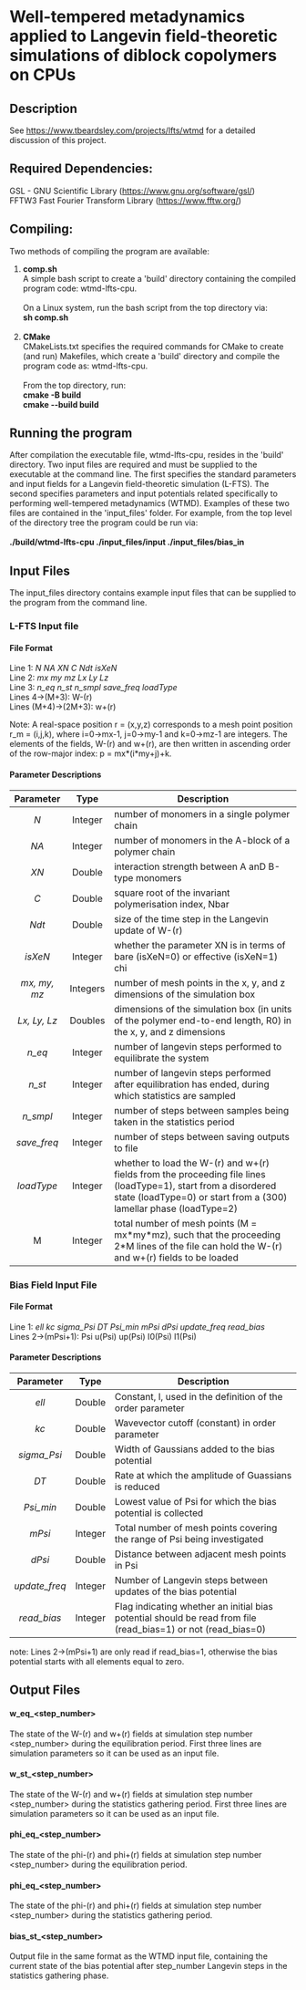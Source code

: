# Well-tempered metadynamics applied to Langevin field-theoretic simulations of diblock copolymers on CPUs

## Description
See https://www.tbeardsley.com/projects/lfts/wtmd for a detailed discussion of this project.<br>

## Required Dependencies:
GSL - GNU Scientific Library (https://www.gnu.org/software/gsl/)<br>
FFTW3 Fast Fourier Transform Library (https://www.fftw.org/)<br>

## Compiling:
Two methods of compiling the program are available:<br>
<ol>
  <li><b>comp.sh</b>
    <br>
    A simple bash script to create a 'build' directory containing the compiled program code: wtmd-lfts-cpu.<br><br>
    On a Linux system, run the bash script from the top directory via:<br>
    <b>sh comp.sh</b>
    <br><br>
  </li>
  <li><b>CMake</b>
    <br>
    CMakeLists.txt specifies the required commands for CMake to create (and run) Makefiles, which create a 'build' directory and compile the program code as: wtmd-lfts-cpu.<br><br>
    From the top directory, run: <br>
    <b>cmake -B build</b><br>
    <b>cmake --build build</b>
  </li>
</ol>

## Running the program
After compilation the executable file, wtmd-lfts-cpu, resides in the 'build' directory. Two input files are required and must be supplied to the executable at the command line. The first specifies the standard parameters and input fields for a Langevin field-theoretic simulation (L-FTS). The second specifies parameters and input potentials related specifically to performing well-tempered metadynamics (WTMD). Examples of these two files are contained in the 'input_files' folder. 
For example, from the top level of the directory tree the program could be run via: <br><br>
<b>./build/wtmd-lfts-cpu ./input_files/input ./input_files/bias_in</b>

## Input Files
The input_files directory contains example input files that can be supplied to the program from the command line.

### L-FTS Input file

#### File Format
Line 1: <em>N NA XN C Ndt isXeN</em><br>
Line 2: <em>mx my mz Lx Ly Lz</em><br>
Line 3: <em>n_eq n_st n_smpl save_freq loadType</em><br>
Lines 4->(M+3): W-(r)<br>
Lines (M+4)->(2M+3): w+(r)<br>

Note: A real-space position r = (x,y,z) corresponds to a mesh point position r_m = (i,j,k), where i=0->mx-1, j=0->my-1 and k=0->mz-1 are integers. The elements of the fields, W-(r) and w+(r), are then written in ascending order of the row-major index: p = mx\*(i\*my+j)+k.

#### Parameter Descriptions
| Parameter | Type | Description |
| :---: | :---: | --- |
| <em>N</em> | Integer | number of monomers in a single polymer chain |
| <em>NA</em> | Integer | number of monomers in the A-block of a polymer chain |
| <em>XN</em> | Double | interaction strength between A anD B-type monomers |
| <em>C</em> | Double | square root of the invariant polymerisation index, Nbar |
| <em>Ndt</em> | Double | size of the time step in the Langevin update of W-(r) |
| <em>isXeN</em> | Integer | whether the parameter XN is in terms of bare (isXeN=0) or effective (isXeN=1) chi |
| <em>mx, my, mz</em> | Integers | number of mesh points in the x, y, and z dimensions of the simulation box |
| <em>Lx, Ly, Lz</em> | Doubles | dimensions of the simulation box (in units of the polymer end-to-end length, R0) in the x, y, and z dimensions |
| <em>n_eq</em> | Integer | number of langevin steps performed to equilibrate the system |
| <em>n_st</em> | Integer | number of langevin steps performed after equilibration has ended, during which statistics are sampled |
| <em>n_smpl</em> | Integer | number of steps between samples being taken in the statistics period |
| <em>save_freq</em> | Integer | number of steps between saving outputs to file |
| <em>loadType</em> | Integer | whether to load the W-(r) and w+(r) fields from the proceeding file lines (loadType=1), start from a disordered state (loadType=0) or start from a (300) lamellar phase (loadType=2) |
| M | Integer | total number of mesh points (M = mx\*my\*mz), such that the proceeding 2*M lines of the file can hold the W-(r) and w+(r) fields to be loaded |

### Bias Field Input File

#### File Format
Line 1: <em>ell kc sigma_Psi DT Psi_min mPsi dPsi update_freq read_bias</em><br>
Lines 2->(mPsi+1): Psi u(Psi) up(Psi) I0(Psi) I1(Psi)<br>

#### Parameter Descriptions
| Parameter | Type | Description |
| :---: | :---: | --- |
| <em>ell</em> | Double | Constant, l, used in the definition of the order parameter |
| <em>kc</em> | Double | Wavevector cutoff (constant) in order parameter |
| <em>sigma_Psi</em> | Double | Width of Gaussians added to the bias potential |
| <em>DT</em> | Double | Rate at which the amplitude of Guassians is reduced |
| <em>Psi_min</em> | Double | Lowest value of Psi for which the bias potential is collected |
| <em>mPsi</em> | Integer | Total number of mesh points covering the range of Psi being investigated |
| <em>dPsi</em> | Double | Distance between adjacent mesh points in Psi |
| <em>update_freq</em> | Integer | Number of Langevin steps between updates of the bias potential |
| <em>read_bias</em> | Integer | Flag indicating whether an initial bias potential should be read from file (read_bias=1) or not (read_bias=0) |

note: Lines 2->(mPsi+1) are only read if read_bias=1, otherwise the bias potential starts with all elements equal to zero.<br>

## Output Files
#### w_eq_<step_number>
The state of the W-(r) and w+(r) fields at simulation step number <step_number> during the equilibration period. First three lines are simulation parameters so it can be used as an input file.<br>

#### w_st_<step_number>
The state of the W-(r) and w+(r) fields at simulation step number <step_number> during the statistics gathering period. First three lines are simulation parameters so it can be used as an input file.<br>

#### phi_eq_<step_number>
The state of the phi-(r) and phi+(r) fields at simulation step number <step_number> during the equilibration period.<br>

#### phi_eq_<step_number>
The state of the phi-(r) and phi+(r) fields at simulation step number <step_number> during the statistics gathering period.<br>

#### bias_st_<step_number>
Output file in the same format as the WTMD input file, containing the current state of the bias potential after step_number Langevin steps in the statistics gathering phase.

